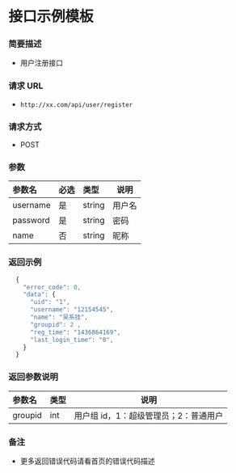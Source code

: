 # 接口示例模板

### 简要描述

- 用户注册接口

### 请求 URL

- `http://xx.com/api/user/register`

### 请求方式

- POST

### 参数

| 参数名   | 必选 | 类型   | 说明   |
| :------- | :--- | :----- | ------ |
| username | 是   | string | 用户名 |
| password | 是   | string | 密码   |
| name     | 否   | string | 昵称   |

### 返回示例

```js
  {
    "error_code": 0,
    "data": {
      "uid": "1",
      "username": "12154545",
      "name": "吴系挂",
      "groupid": 2 ,
      "reg_time": "1436864169",
      "last_login_time": "0",
    }
  }
```

### 返回参数说明

| 参数名  | 类型 | 说明                                  |
| :------ | :--- | ------------------------------------- |
| groupid | int  | 用户组 id，1：超级管理员；2：普通用户 |

### 备注

- 更多返回错误代码请看首页的错误代码描述
